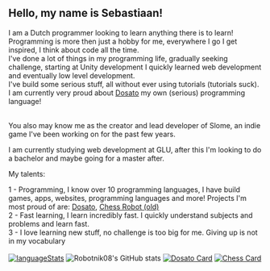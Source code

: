 ## Hello, my name is Sebastiaan!

I am a Dutch programmer looking to learn anything there is to learn!<br>
Programming is more then just a hobby for me, everywhere I go I get inspired, I think about code all the time. <br>
I've done a lot of things in my programming life, gradually seeking challenge, starting at Unity development I quickly learned web development and eventually low level development. <br>
I've build some serious stuff, all without ever using tutorials (tutorials suck). I am currently very proud about <a href="https://github.com/Robotnik08/Dosato.git">Dosato</a> my own (serious) programming language!<br>

<br>
You also may know me as the creator and lead developer of Slome, an indie game I've been working on for the past few years. <br>

I am currently studying web development at GLU, after this I'm looking to do a bachelor and maybe going for a master after.<br>



My talents:

1 - Programming, I know over 10 programming languages, I have build games, apps, websites, programming languages and more! Projects I'm most proud of are: <a href="https://github.com/Robotnik08/cdosato.git">Dosato</a>, <a href="https://github.com/Robotnik08/ChessRobot.git">Chess Robot (old)</a> <br>
2 - Fast learning, I learn incredibly fast. I quickly understand subjects and problems and learn fast.<br>
3 - I love learning new stuff, no challenge is too big for me. Giving up is not in my vocabulary<br>
<br>
  [![languageStats](https://github-readme-stats-git-masterrstaa-rickstaa.vercel.app/api/top-langs/?username=Robotnik08)](https://github.com/Robotnik08)
  ![Robotnik08's GitHub stats](https://github-readme-stats.vercel.app/api?username=Robotnik08&show_icons=true&theme=radical)
  [![Dosato Card](https://github-readme-stats.vercel.app/api/pin/?username=Robotnik08&repo=cdosato)](https://github.com/Robotnik08/cdosato)
  [![Chess Card](https://github-readme-stats.vercel.app/api/pin/?username=Robotnik08&repo=ChessRobot)](https://github.com/Robotnik08/ChessRobot)
